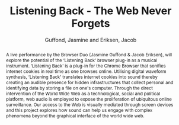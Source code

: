 --- 
title: "Listening Back - The Web Never Forgets" 
abstract: "A live performance by the Browser Duo (Jasmine Guffond & Jacob Eriksen), will explore the potential of the ‘Listening Back' browser plug-in as a musical instrument. ‘Listening Back' is a plug-in for the Chrome Browser that sonifies internet cookies in real time as one browses online. Utilising digital waveform synthesis, ‘Listening Back' translates internet cookies into sound thereby creating an audible presence for hidden infrastructures that collect personal and identifying data by storing a file on one's computer. Through the direct intervention of the World Wide Web as a technological, social and political platform, web audio is employed to expose the proliferation of ubiquitous online surveillance. Our access to the Web is visually mediated through screen devices and this project explores how sound can help us engage with complex phenomena beyond the graphical interface of the world wide web." 
address: "Berlin" 
author: "Guffond, Jasmine and Eriksen, Jacob"
webAuthor: "Jasmine Guffond, Jacob Eriksen" 
booktitle: "Proceedings of the International Web Audio Conference" 
editor: "Monschke, Jan and Guttandin, Christoph and Schnell, Norbert and Jenkinson, Thomas and Schaedler, Jack" 
month: "Proceedings of the International Web Audio Conference"
pages: "undefined" 
publisher: "TU Berlin" 
series: "WAC '18"
type: "Video"  
year: "2018" 
id: "2018_vid9" 
tags: year2018
media: https://www.youtube.com/watch?v=f9a7kWrngiA 
pdflink: none
ISSN: 2663-5844
---